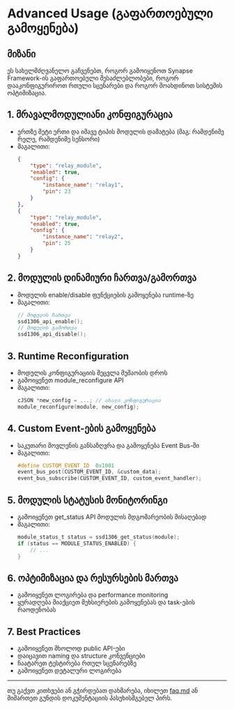 # Advanced Usage (გაფართოებული გამოყენება)

## მიზანი

ეს სახელმძღვანელო გაჩვენებთ, როგორ გამოიყენოთ Synapse Framework-ის გაფართოებული შესაძლებლობები, როგორ დააკონფიგურიროთ რთული სცენარები და როგორ მოახდინოთ სისტემის ოპტიმიზაცია.

## 1. მრავალმოდულიანი კონფიგურაცია
- ერთზე მეტი ერთი და იმავე ტიპის მოდულის დამატება (მაგ: რამდენიმე რელე, რამდენიმე სენსორი)
- მაგალითი:
  ```json
  {
      "type": "relay_module",
      "enabled": true,
      "config": {
          "instance_name": "relay1",
          "pin": 23
      }
  },
  {
      "type": "relay_module",
      "enabled": true,
      "config": {
          "instance_name": "relay2",
          "pin": 25
      }
  }
  ```

## 2. მოდულის დინამიური ჩართვა/გამორთვა
- მოდულის enable/disable ფუნქციების გამოყენება runtime-ზე
- მაგალითი:
  ```c
  // მოდულის ჩართვა
  ssd1306_api_enable();
  // მოდულის გამორთვა
  ssd1306_api_disable();
  ```

## 3. Runtime Reconfiguration
- მოდულის კონფიგურაციის შეცვლა მუშაობის დროს
- გამოიყენეთ module_reconfigure API
- მაგალითი:
  ```c
  cJSON *new_config = ...; // ახალი კონფიგურაცია
  module_reconfigure(module, new_config);
  ```

## 4. Custom Event-ების გამოყენება
- საკუთარი მოვლენის განსაზღვრა და გამოყენება Event Bus-ში
- მაგალითი:
  ```c
  #define CUSTOM_EVENT_ID  0x1001
  event_bus_post(CUSTOM_EVENT_ID, &custom_data);
  event_bus_subscribe(CUSTOM_EVENT_ID, custom_event_handler);
  ```

## 5. მოდულის სტატუსის მონიტორინგი
- გამოიყენეთ get_status API მოდულის მდგომარეობის მისაღებად
- მაგალითი:
  ```c
  module_status_t status = ssd1306_get_status(module);
  if (status == MODULE_STATUS_ENABLED) {
      // ...
  }
  ```

## 6. ოპტიმიზაცია და რესურსების მართვა
- გამოიყენეთ ლოგირება და performance monitoring
- ყურადღება მიაქციეთ მეხსიერების გამოყენებას და task-ების რაოდენობას

## 7. Best Practices
- გამოიყენეთ მხოლოდ public API-ები
- დაიცავით naming და structure კონვენციები
- ჩაატარეთ ტესტირება რთულ სცენარებზე
- გამოიყენეთ დეტალური ლოგირება

---

თუ გაქვთ კითხვები ან გჭირდებათ დახმარება, იხილეთ [faq.md](../structure/faq.md) ან მიმართეთ გუნდის დოკუმენტაციის პასუხისმგებელ პირს.

